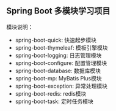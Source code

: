 ## Spring Boot 多模块学习项目
模块说明：
 - spring-boot-quick: 快速起步模块
 - spring-boot-thymeleaf:  模板引擎模块
 - spring-boot-logging: 日志管理模块
 - spring-boot-configure: 配置管理模块
 - spring-boot-database: 数据库模块
 - spring-boot-mp: MyBatis Plus模块
 - spring-boot-exception: 异常处理模块
 - spring-boot-redis: redis模块
 - spring-boot-task: 定时任务模块
